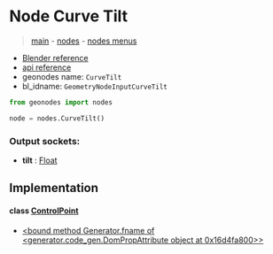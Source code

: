 # Node Curve Tilt

> [main](../structure.md) - [nodes](nodes.md) - [nodes menus](nodes_menus.md)

- [Blender reference](https://docs.blender.org/manual/en/latest/modeling/geometry_nodes/curve/curve_tilt.html)
- [api reference](https://docs.blender.org/api/current/bpy.types.GeometryNodeInputCurveTilt.html)
- geonodes name: `CurveTilt`
- bl_idname: `GeometryNodeInputCurveTilt`

```python
from geonodes import nodes

node = nodes.CurveTilt()
```

### Output sockets:

- **tilt** : [Float](Float.md)

## Implementation

#### class [ControlPoint](ControlPoint.md)

 - [<bound method Generator.fname of <generator.code_gen.DomPropAttribute object at 0x16d4fa800>>](ControlPoint.md#tilt-property)
